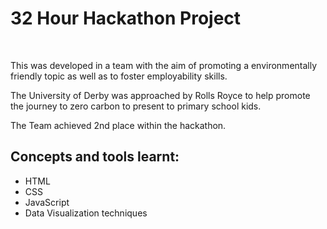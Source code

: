 <h1>32 Hour Hackathon Project </h1>
<br>

<p>This was developed in a team with the aim of promoting a environmentally friendly topic as well as to foster employability skills.</p>
<p>The University of Derby was approached by Rolls Royce to help promote the journey to zero carbon to present to primary school kids.</p>
<p>The Team achieved 2nd place within the hackathon.</p>

<h2>Concepts and tools learnt:</h2>
<ul>
<li>HTML</li>
<li>CSS</li>
<li>JavaScript</li>
<li>Data Visualization techniques</li>
</ul>
